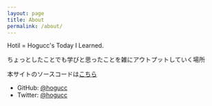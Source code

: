 ```yaml
---
layout: page
title: About
permalink: /about/
---
```


Hotil = Hogucc's Today I Learned.

ちょっとしたことでも学びと思ったことを雑にアウトプットしていく場所

本サイトのソースコードは[こちら](https://github.com/hogucc/hogucc.github.io)

- GitHub:  [@hogucc](https://github.com/hogucc)
- Twitter: [@hogucc](https://twitter.com/hogucc)
